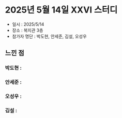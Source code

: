 # 2025년 5월 14일 XXVI 스터디

- 일시 : 2025/5/14
- 장소 : 복지관 3층
- 참가자 명단 : 박도현, 안세준, 김설, 오성우

## 느낀 점

### 박도현 : 

### 안세준 : 

### 오성우 : 

### 김설 : 
